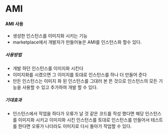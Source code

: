 # AMI

#### AMI 사용

- 생성한 인스턴스를 이미지화 시키는 기능
- marketplace에서 개발자가 만들어놓은 AMI를 인스턴스화 할수 있다.

##### 사용방법

- 개발 하던 인스턴스를 이미지화 시킨다
- 이미지화를 시켰으면 그 이미지를 토대로 인스턴스를 하나 더 만들어 준다
- 만든 인스턴스는 이미지 화 된 인스턴스를 그대러 본 뜬 것으로 인스턴스의 모든 기능을 사용할 수 있고 추가하여 개발 할 수 있다.

#####  기대효과

- 인스턴스에서 작업을 하다가 오류가 날 것 같은 코드를 작성 했다면 해당 인스턴스를 이미지화 시키고 이미지화 시킨 인스턴스를 토대로 인스턴스를 만들어서 테스트를 한다면 오류가 나더라도 이미지로 다시 돌아가 작업할 수 있다.